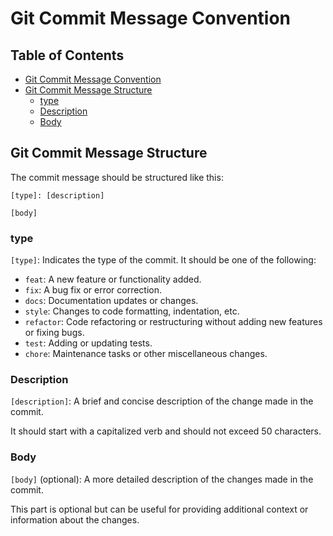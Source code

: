 

# Git Commit Message Convention


## Table of Contents
* [Git Commit Message Convention](#git-commit-message-convention) 
* [Git Commit Message Structure](#git-commit-message-structure) 
    * [type](#type) 
    * [Description](#description) 
    * [Body](#body) 


## Git Commit Message Structure

The commit message should be structured like this:
```git
[type]: [description]

[body]
```

### type
`[type]`: Indicates the type of the commit. It should be one of the following:

* `feat`: A new feature or functionality added.  
* `fix`: A bug fix or error correction.  
* `docs`: Documentation updates or changes.  
* `style`: Changes to code formatting, indentation, etc.  
* `refactor`: Code refactoring or restructuring without adding new features or fixing bugs.  
* `test`: Adding or updating tests.  
* `chore`: Maintenance tasks or other miscellaneous changes.  

### Description
`[description]`: A brief and concise description of the change made in the commit.

It should start with a capitalized verb and should not exceed 50 characters.


### Body
`[body]` (optional): A more detailed description of the changes made in the commit.

This part is optional but can be useful for providing additional context or 
information about the changes.

